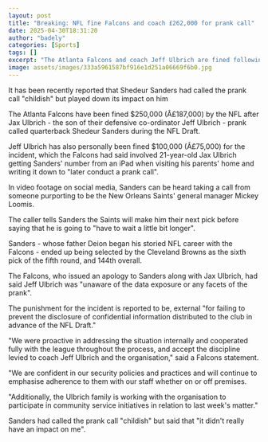 ```yaml
---
layout: post
title: "Breaking: NFL fine Falcons and coach £262,000 for prank call"
date: 2025-04-30T18:31:20
author: "badely"
categories: [Sports]
tags: []
excerpt: "The Atlanta Falcons and coach Jeff Ulbrich are fined following quarterback Shedeur Sanders being prank called during the NFL Draft."
image: assets/images/333a5961587bf916e1d251a06669f6b0.jpg
---
```


It has been recently reported that Shedeur Sanders had called the prank call "childish" but played down its impact on him

The Atlanta Falcons have been fined $250,000 (Â£187,000) by the NFL after Jax Ulbrich - the son of their defensive co-ordinator Jeff Ulbrich - prank called quarterback Shedeur Sanders during the NFL Draft.

Jeff Ulbrich has also personally been fined $100,000 (Â£75,000) for the incident, which the Falcons had said involved 21-year-old Jax Ulbrich getting Sanders' number from an iPad when visiting his parents' home and writing it down to "later conduct a prank call".

In video footage on social media, Sanders can be heard taking a call from someone purporting to be the New Orleans Saints' general manager Mickey Loomis.

The caller tells Sanders the Saints will make him their next pick before saying that he is going to "have to wait a little bit longer".

Sanders - whose father Deion began his storied NFL career with the Falcons - ended up being selected by the Cleveland Browns as the sixth pick of the fifth round, and 144th overall.

The Falcons, who issued an apology to Sanders along with Jax Ulbrich, had said Jeff Ulbrich was "unaware of the data exposure or any facets of the prank".

The punishment for the incident is reported to be, external "for failing to prevent the disclosure of confidential information distributed to the club in advance of the NFL Draft." 

"We were proactive in addressing the situation internally and cooperated fully with the league throughout the process, and accept the discipline levied to coach Jeff Ulbrich and the organisation," said a Falcons statement.

"We are confident in our security policies and practices and will continue to emphasise adherence to them with our staff whether on or off premises. 

"Additionally, the Ulbrich family is working with the organisation to participate in community service initiatives in relation to last week's matter."

Sanders had called the prank call "childish" but said that "it didn't really have an impact on me".

